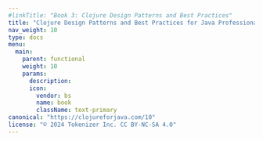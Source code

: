 ```yaml
---
#linkTitle: "Book 3: Clojure Design Patterns and Best Practices"
title: "Clojure Design Patterns and Best Practices for Java Professionals"
nav_weight: 10
type: docs
menu:
  main:
    parent: functional
    weight: 10
    params:
      description:
      icon:
        vendor: bs
        name: book
        className: text-primary
canonical: "https://clojureforjava.com/10"
license: "© 2024 Tokenizer Inc. CC BY-NC-SA 4.0"
---
```

